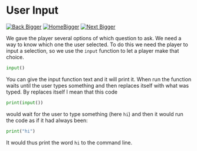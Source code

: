 # User Input

[![Back Bigger](https://github.com/user-attachments/assets/7cafd1f2-6e9e-4473-a23c-302f65317737)](https://github.com/JarodSGilliam/LibraryLearning/blob/main/Part%201/1.%20Printing.md)
[![HomeBigger](https://github.com/user-attachments/assets/b42006e9-6c11-4edb-b654-e12677356839)](https://github.com/JarodSGilliam/LibraryLearning)
[![Next Bigger](https://github.com/user-attachments/assets/a2105628-e7f9-4d67-93a3-36acbb2fccae)](https://github.com/JarodSGilliam/LibraryLearning/blob/main/Part%201/3.%20Variables.md)



We gave the player several options of which question to ask. We need a way to know which one the user selected. To do this we need the player to input a selection, so we use the ```input``` function to let a player make that choice.

```python
input()
```
You can give the input function text and it will print it. When run the function waits until the user types something and then replaces itself with what was typed.
By replaces itself I mean that this code
```python
print(input())
```
would wait for the user to type something (here ```hi```) and then it would run the code as if it had always been:
```python
print("hi")
```
It would thus print the word ```hi``` to the command line.
